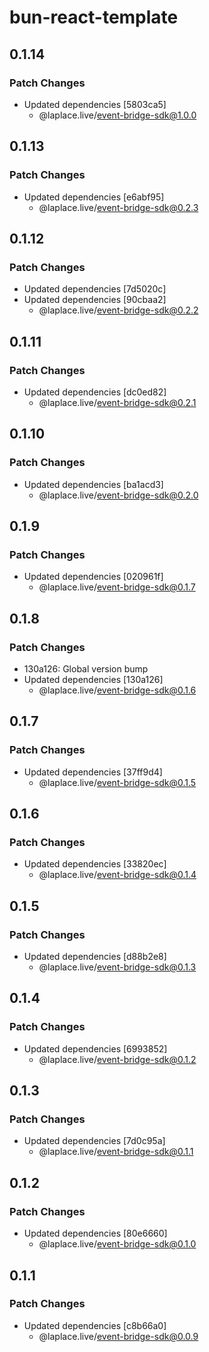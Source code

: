 # bun-react-template

## 0.1.14

### Patch Changes

- Updated dependencies [5803ca5]
  - @laplace.live/event-bridge-sdk@1.0.0

## 0.1.13

### Patch Changes

- Updated dependencies [e6abf95]
  - @laplace.live/event-bridge-sdk@0.2.3

## 0.1.12

### Patch Changes

- Updated dependencies [7d5020c]
- Updated dependencies [90cbaa2]
  - @laplace.live/event-bridge-sdk@0.2.2

## 0.1.11

### Patch Changes

- Updated dependencies [dc0ed82]
  - @laplace.live/event-bridge-sdk@0.2.1

## 0.1.10

### Patch Changes

- Updated dependencies [ba1acd3]
  - @laplace.live/event-bridge-sdk@0.2.0

## 0.1.9

### Patch Changes

- Updated dependencies [020961f]
  - @laplace.live/event-bridge-sdk@0.1.7

## 0.1.8

### Patch Changes

- 130a126: Global version bump
- Updated dependencies [130a126]
  - @laplace.live/event-bridge-sdk@0.1.6

## 0.1.7

### Patch Changes

- Updated dependencies [37ff9d4]
  - @laplace.live/event-bridge-sdk@0.1.5

## 0.1.6

### Patch Changes

- Updated dependencies [33820ec]
  - @laplace.live/event-bridge-sdk@0.1.4

## 0.1.5

### Patch Changes

- Updated dependencies [d88b2e8]
  - @laplace.live/event-bridge-sdk@0.1.3

## 0.1.4

### Patch Changes

- Updated dependencies [6993852]
  - @laplace.live/event-bridge-sdk@0.1.2

## 0.1.3

### Patch Changes

- Updated dependencies [7d0c95a]
  - @laplace.live/event-bridge-sdk@0.1.1

## 0.1.2

### Patch Changes

- Updated dependencies [80e6660]
  - @laplace.live/event-bridge-sdk@0.1.0

## 0.1.1

### Patch Changes

- Updated dependencies [c8b66a0]
  - @laplace.live/event-bridge-sdk@0.0.9

